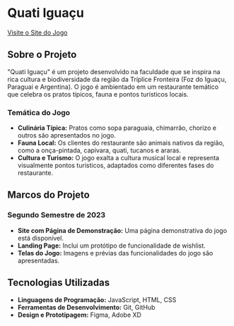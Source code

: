 # Quati Iguaçu

[Visite o Site do Jogo](https://site-jogo.vercel.app/index.html)

## Sobre o Projeto

"Quati Iguaçu" é um projeto desenvolvido na faculdade que se inspira na rica cultura e biodiversidade da região da Tríplice Fronteira (Foz do Iguaçu, Paraguai e Argentina). O jogo é ambientado em um restaurante temático que celebra os pratos típicos, fauna e pontos turísticos locais. 

### Temática do Jogo

- **Culinária Típica:** Pratos como sopa paraguaia, chimarrão, chorizo e outros são apresentados no jogo.
- **Fauna Local:** Os clientes do restaurante são animais nativos da região, como a onça-pintada, capivara, quati, tucanos e araras.
- **Cultura e Turismo:** O jogo exalta a cultura musical local e representa visualmente pontos turísticos, adaptados como diferentes fases do restaurante.

## Marcos do Projeto

### Segundo Semestre de 2023

- **Site com Página de Demonstração:** Uma página demonstrativa do jogo está disponível.
- **Landing Page:** Inclui um protótipo de funcionalidade de wishlist.
- **Telas do Jogo:** Imagens e prévias das funcionalidades do jogo são apresentadas.

## Tecnologias Utilizadas

- **Linguagens de Programação:** JavaScript, HTML, CSS
- **Ferramentas de Desenvolvimento:** Git, GitHub
- **Design e Prototipagem:** Figma, Adobe XD

